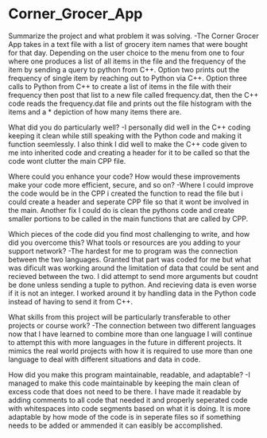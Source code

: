 # Corner_Grocer_App
Summarize the project and what problem it was solving.
-The Corner Grocer App takes in a text file with a list of grocery item names that were bought for that day. Depending on the user choice to the menu from one to four where one produces a list of all items in the file and the frequency of the item by sending a query to python from C++. Option two prints out the frequency of single item by reaching out to Python via C++. Option three calls to Python from C++ to create a list of items in the file with their frequency then post that list to a new file called frequency.dat, then the C++ code reads the frequency.dat file and prints out the file histogram with the items and a * depiction of how many items there are.

What did you do particularly well?
-I personally did well in the C++ coding keeping it clean while still speaking with the Python code and making it function seemlessly. I also think I did well to make the C++ code given to me into inherited code and creating a header for it to be called so that the code wont clutter the main CPP file.

Where could you enhance your code? How would these improvements make your code more efficient, secure, and so on?
-Where I could improve the code would be in the CPP i created the function to read the file but i could create a header and seperate CPP file so that it wont be involved in the main. Another fix I could do is clean the pythons code and create smaller portions to be called in the main functions that are called by CPP.

Which pieces of the code did you find most challenging to write, and how did you overcome this? What tools or resources are you adding to your support network?
-The hardest for me to program was the connection between the two languages. Granted that part was coded for me but what was dificult was working around the limitation of data that could be sent and recieved between the two. I did attempt to send more arguments but coudnt be done unless sending a tuple to python. And recieving data is even worse if it is not an integer. I worked around it by handling data in the Python code instead of having to send it from C++.

What skills from this project will be particularly transferable to other projects or course work?
-The connection between two different languages now that I have learned to combine more than one language I will continue to attempt this with more languages in the future in different projects. It mimics the real world projects with how it is required to use more than one language to deal with different situations and data in code.

How did you make this program maintainable, readable, and adaptable?
-I managed to make this code maintainable by keeping the main clean of excess code that does not need to be there. I have made it readable by adding comments to all code that needed it and properly seperated code with whitespaces into code segments based on what it is doing. It is more adaptable by how mode of the code is in seperate files so if something needs to be added or ammended it can easibly be accomplished.
